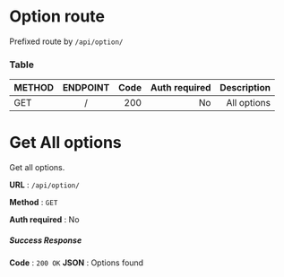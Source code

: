 # Option route

Prefixed route by `/api/option/` 

### Table
| METHOD    |    ENDPOINT     |  Code |  Auth required  | Description |
|-----------|:---------------:|------:|----------------:|------------:|
| GET       | /               | 200   | No              | All options |

# Get All options

Get all options.

**URL** : `/api/option/`

**Method** : `GET`

**Auth required** : No

##### Success Response

**Code** : `200 OK`
**JSON** : Options found


